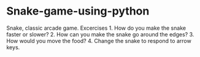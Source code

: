 # Snake-game-using-python
Snake, classic arcade game. Excercises 1. How do you make the snake faster or slower? 2. How can you make the snake go around the edges? 3. How would you move the food? 4. Change the snake to respond to arrow keys.
